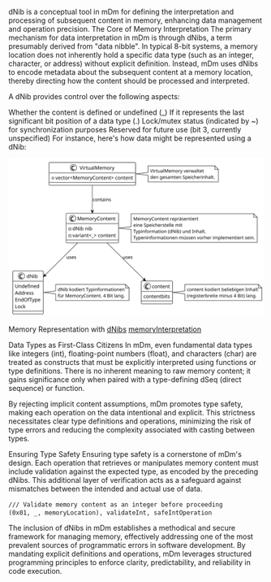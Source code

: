 dNib is a conceptual tool in mDm for defining the interpretation and processing of subsequent content in memory, enhancing data management and operation precision.
The Core of Memory Interpretation
The primary mechanism for data interpretation in mDm is through dNibs, a term presumably derived from "data nibble". In typical 8-bit systems, a memory location does not inherently hold a specific data type (such as an integer, character, or address) without explicit definition. Instead, mDm uses dNibs to encode metadata about the subsequent content at a memory location, thereby directing how the content should be processed and interpreted.

A dNib provides control over the following aspects:

Whether the content is defined or undefined (_)
If it represents the last significant bit position of a data type (.)
Lock/mutex status (indicated by ~) for synchronization purposes
Reserved for future use (bit 3, currently unspecified)
For instance, here's how data might be represented using a dNib:

![file](../diagrams/out/one.svg)

Memory Representation with 
[dNibs](snippets/dNibs.mDm)
[memoryInterpretation](snippets/memoryInterpretation.mDm)

Data Types as First-Class Citizens
In mDm, even fundamental data types like integers (int), floating-point numbers (float), and characters (char) are treated as constructs that must be explicitly interpreted using functions or type definitions. There is no inherent meaning to raw memory content; it gains significance only when paired with a type-defining dSeq (direct sequence) or function.

By rejecting implicit content assumptions, mDm promotes type safety, making each operation on the data intentional and explicit. This strictness necessitates clear type definitions and operations, minimizing the risk of type errors and reducing the complexity associated with casting between types.

Ensuring Type Safety
Ensuring type safety is a cornerstone of mDm's design. Each operation that retrieves or manipulates memory content must include validation against the expected type, as encoded by the preceding dNibs. This additional layer of verification acts as a safeguard against mismatches between the intended and actual use of data.

```mDm
/// Validate memory content as an integer before proceeding
(0x01, _, memoryLocation), validateInt, safeIntOperation
```
The inclusion of dNibs in mDm establishes a methodical and secure framework for managing memory, effectively addressing one of the most prevalent sources of programmatic errors in software development. By mandating explicit definitions and operations, mDm leverages structured programming principles to enforce clarity, predictability, and reliability in code execution.
